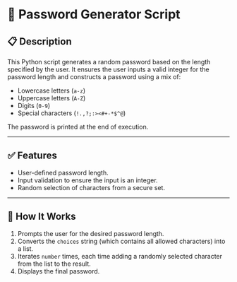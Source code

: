 # 🔐 Password Generator Script

## 📋 Description

This Python script generates a random password based on the length specified by the user. It ensures the user inputs a valid integer for the password length and constructs a password using a mix of:

- Lowercase letters (`a-z`)
- Uppercase letters (`A-Z`)
- Digits (`0-9`)
- Special characters (`!.,?;:><#+-*$^@`)

The password is printed at the end of execution.

---

## ✅ Features

- User-defined password length.
- Input validation to ensure the input is an integer.
- Random selection of characters from a secure set.

---

## 🧠 How It Works

1. Prompts the user for the desired password length.
2. Converts the `choices` string (which contains all allowed characters) into a list.
3. Iterates `number` times, each time adding a randomly selected character from the list to the result.
4. Displays the final password.
